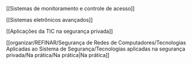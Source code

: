 [[Sistemas de monitoramento e controle de acesso]]

[[Sistemas eletrônicos avançados]]

[[Aplicações da TIC na segurança privada]]

[[organizar/REFINAR/Segurança de Redes de Computadores/Tecnologias Aplicadas ao Sistema de Segurança/Tecnologias aplicadas na segurança privada/Na prática/Na prática|Na prática]]